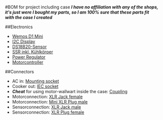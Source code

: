 #BOM for project including case
***I have no affiliation with any of the shops, it's just were I bought my parts, so I am 100% sure that these parts fit with the case I created***

##Electronics
- [Wemos D1 Mini](http://www.ebay.de/itm/272435177267)
- [I2C Display](http://www.ebay.de/itm/272451600583)
- [DS18B20-Sensor](http://www.ebay.de/itm/272453930630)
- [SSR inkl. Kühlkörper](http://www.ebay.de/itm/172371059021)
- [Power Regulator](http://www.ebay.de/itm/272371025606)
- [Motorcontroller](http://www.ebay.de/itm/401186167239)

##Connectors
- AC in: [Mounting socket](http://www.lichtundtonversand.de/Steckverbinder-Adapter/Schutzkontakt-230V-Steckverbinder/Einbausteckdose-ohne-Deckel.html)
- Cooker out: [IEC socket](http://www.lichtundtonversand.de/index.php?cl=details&cnid=c6d49425f2e5652b2.10786974&anid=a8341ff928e486b75.74798722&listtype=list&&sid=2cc820243908881268a1c2d6a009bd78)
- ***Cheat*** for using motor-wallwart inside the case: [Coupling](http://www.lichtundtonversand.de/Steckverbinder-Adapter/Schutzkontakt-230V-Steckverbinder/Schutzkontaktkupplung-Kunststoff-schwarz.html)
- Motorconnection: [XLR Jack female](http://www.lichtundtonversand.de/Steckverbinder-Adapter/XLR-Steckverbinder/XLR-Einbaubuchse-3-polig-female-silber.html)
- Motorconnection: [Mini XLR Plug male](http://www.lichtundtonversand.de/Steckverbinder-Adapter/XLR-Steckverbinder/XLR-Stecker-3-polig-male-schwarz-Kennring-schwarz.html)
- Sensorconnection: [XLR Jack male](http://www.lichtundtonversand.de/Steckverbinder-Adapter/XLR-Steckverbinder/XLR-Einbaubuchse-3-polig-male-silber.html)
- Sensorconnection: [XLR Plug female](http://www.lichtundtonversand.de/Steckverbinder-Adapter/XLR-Steckverbinder/XLR-Stecker-3-polig-female-schwarz-Kennring-schwarz.html)
